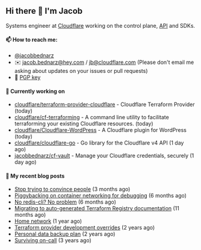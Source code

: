 ## Hi there 👋 I'm Jacob

Systems engineer at [Cloudflare](https://cloudflare.com) working on the control plane, [API](https://api.cloudflare.com) and SDKs.

#### 📫 How to reach me:

- [@jacobbednarz](https://twitter.com/jacobbednarz)
- ✉️ jacob.bednarz@hey.com / jb@cloudflare.com (Please don't email me asking about updates on your issues or pull requests)
- 🔐 [PGP key](https://keybase.io/jacobbednarz/pgp_keys.asc)

#### 👷 Currently working on


- [cloudflare/terraform-provider-cloudflare](https://github.com/cloudflare/terraform-provider-cloudflare) - Cloudflare Terraform Provider (today)
- [cloudflare/cf-terraforming](https://github.com/cloudflare/cf-terraforming) - A command line utility to facilitate terraforming your existing Cloudflare resources. (today)
- [cloudflare/Cloudflare-WordPress](https://github.com/cloudflare/Cloudflare-WordPress) - A Cloudflare plugin for WordPress (today)
- [cloudflare/cloudflare-go](https://github.com/cloudflare/cloudflare-go) - Go library for the Cloudflare v4 API (1 day ago)
- [jacobbednarz/cf-vault](https://github.com/jacobbednarz/cf-vault) - Manage your Cloudflare credentials, securely (1 day ago)

#### 📜 My recent blog posts


- [Stop trying to convince people](https://jacobbednarz.com/stop-trying-to-convince-people) (3 months ago)
- [Piggybacking on container networking for debugging](https://jacobbednarz.com/piggybacking-on-container-networking-for-debugging) (6 months ago)
- [No redis-cli? No problem](https://jacobbednarz.com/no-redis-cli-no-problem) (6 months ago)
- [Migrating to auto-generated Terraform Registry documentation](https://jacobbednarz.com/migrating-to-auto-generated-terraform-registry-documentation) (11 months ago)
- [Home network](https://jacobbednarz.com/home-network-and-lab) (1 year ago)
- [Terraform provider development overrides](https://jacobbednarz.com/terraform-provider-development-overrides) (2 years ago)
- [Personal data backup plan](https://jacobbednarz.com/personal-data-backup-plan) (2 years ago)
- [Surviving on-call](https://jacobbednarz.com/surviving-on-call) (3 years ago)
